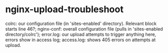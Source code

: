 # nginx-upload-troubleshoot

colrc: our configuration file (in 'sites-enabled' directory).  Relevant block starts line 46?;
nginx-conf: overall configuration file (pulls in 'sites-enabled directory/colrc');
error.log: our upload attempts to trigger anything here, errors show in access log;
access.log: shows 405 errors on attempts at upload.
